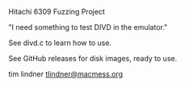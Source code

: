 Hitachi 6309 Fuzzing Project

"I need something to test DIVD in the emulator."

See divd.c to learn how to use.

See GitHub releases for disk images, ready to use.

tim lindner
tlindner@macmess.org
